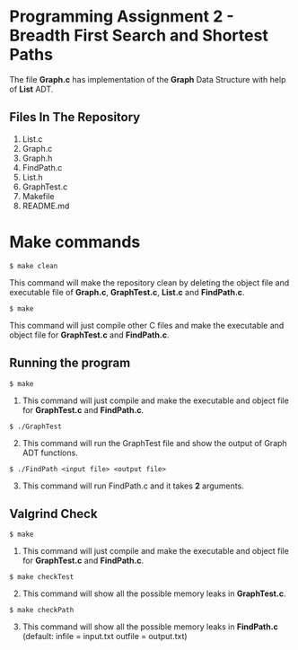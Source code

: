# Programming Assignment 2 - Breadth First Search and Shortest Paths

The file **Graph.c** has implementation of the **Graph** Data Structure with help of **List** ADT.

## Files In The Repository

1. List.c
2. Graph.c
3. Graph.h
4. FindPath.c
5. List.h
6. GraphTest.c
7. Makefile
8. README.md


# Make commands

```
$ make clean
```

This command will make the repository clean by deleting the object file and executable file of **Graph.c**, **GraphTest.c**, **List.c** and **FindPath.c**.


```
$ make
```

This command will just compile other C files and make the executable and object file for **GraphTest.c** and **FindPath.c**.

## Running the program

```
$ make
```

1. This command will just compile and make the executable and object file for **GraphTest.c** and **FindPath.c**.

```
$ ./GraphTest
```

2. This command will run the GraphTest file and show the output of Graph ADT functions.

```
$ ./FindPath <input file> <output file>
```

3. This command will run FindPath.c and it takes **2** arguments.

## Valgrind Check

```
$ make
```

1. This command will just compile and make the executable and object file for **GraphTest.c** and **FindPath.c**.

```
$ make checkTest
```

2. This command will show all the possible memory leaks in **GraphTest.c**.

```
$ make checkPath
```

3. This command will show all the possible memory leaks in **FindPath.c** (default: infile = input.txt outfile = output.txt)
